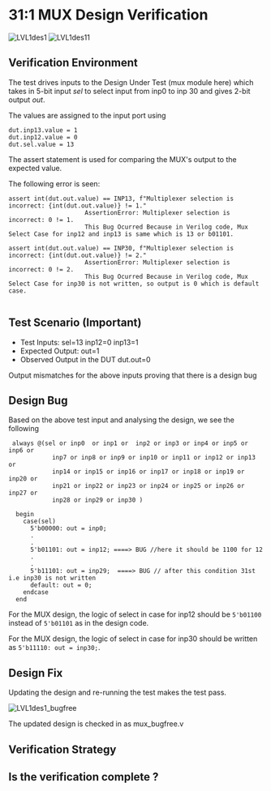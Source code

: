  # 31:1 MUX Design Verification

 ![LVL1des1](https://user-images.githubusercontent.com/86054925/180403436-cdc9db7a-1bca-4769-b3da-4004df41adb8.png)
 ![LVL1des11](https://user-images.githubusercontent.com/86054925/180415773-40a3f824-9f0c-4550-9532-a0f63053d9f6.png)

## Verification Environment

The test drives inputs to the Design Under Test (mux module here) which takes in 5-bit input *sel* to select input from inp0 to inp 30 and gives 2-bit output *out*.

The values are assigned to the input port using 
```
dut.inp13.value = 1 
dut.inp12.value = 0
dut.sel.value = 13
```

The assert statement is used for comparing the MUX's output to the expected value.

The following error is seen:
```
assert int(dut.out.value) == INP13, f"Multiplexer selection is incorrect: {int(dut.out.value)} != 1."
                     AssertionError: Multiplexer selection is incorrect: 0 != 1.
                     This Bug Ocurred Because in Verilog code, Mux Select Case for inp12 and inp13 is same which is 13 or b01101.
```
```
assert int(dut.out.value) == INP30, f"Multiplexer selection is incorrect: {int(dut.out.value)} != 2."
                     AssertionError: Multiplexer selection is incorrect: 0 != 2.
                     This Bug Ocurred Because in Verilog code, Mux Select Case for inp30 is not written, so output is 0 which is default case.
                     
```
## Test Scenario **(Important)**
- Test Inputs: sel=13 inp12=0 inp13=1
- Expected Output: out=1
- Observed Output in the DUT dut.out=0

Output mismatches for the above inputs proving that there is a design bug

## Design Bug
Based on the above test input and analysing the design, we see the following

```
 always @(sel or inp0  or inp1 or  inp2 or inp3 or inp4 or inp5 or inp6 or
            inp7 or inp8 or inp9 or inp10 or inp11 or inp12 or inp13 or 
            inp14 or inp15 or inp16 or inp17 or inp18 or inp19 or inp20 or
            inp21 or inp22 or inp23 or inp24 or inp25 or inp26 or inp27 or 
            inp28 or inp29 or inp30 )

  begin
    case(sel)
      5'b00000: out = inp0;
      .
      .
      5'b01101: out = inp12; ====> BUG //here it should be 1100 for 12
      .
      .
      5'b11101: out = inp29;  ====> BUG // after this condition 31st i.e inp30 is not written
      default: out = 0;
    endcase             
  end
```
For the MUX design, the logic of select in case for inp12 should be ``5'b01100`` instead of ``5'b01101`` as in the design code.

For the MUX design, the logic of select in case for inp30 should be written as ``5'b11110: out = inp30;``.

## Design Fix
Updating the design and re-running the test makes the test pass.

![LVL1des1_bugfree](https://user-images.githubusercontent.com/86054925/180419974-239a53eb-cdcc-4618-99e8-10239ed3bcee.PNG)

The updated design is checked in as mux_bugfree.v

## Verification Strategy

## Is the verification complete ?
